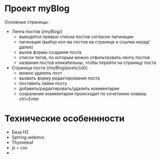 # Проект myBlog
Основные страницы: 
- Лента постов (/myBlog/)
  - выводятся превью списка постов согласно пагинации
  - пагинация (выбор кол-ва постов на странице и ссылки назад/далее)
  - вызов формы создания поста 
  - список тегов, по которым можно отфильтровать ленту постов
  - названия постов кликабельны, чтобы перейти на страницу поста
- Страница поста (/myBlog/posts/{id})
  - можно удалить пост
  - вызвать форму редактирования поста 
  - поставить лайки посту 
  - добавить/редактировать/удалить комментарии
  - сохранение комментария происходит по сочетанию клавиш ctrl+Enter
# Технические особеннности 
- База H2 
- Sptring webmvc
- Thymeleaf
- js + css
- 